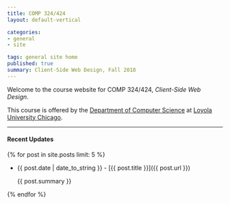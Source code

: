 ```yaml
---
title: COMP 324/424
layout: default-vertical

categories:
- general
- site

tags: general site home
published: true
summary: Client-Side Web Design, Fall 2018
---
```


Welcome to the course website for COMP 324/424, *Client-Side Web Design*.

This course is offered by the [Department of Computer Science](http://www.luc.edu/cs/) at [Loyola University Chicago](http://www.luc.edu).

***

#### Recent Updates
{% for post in site.posts limit: 5 %}

<!--{{ post.date | date_to_string }} | [{{ post.title }}]({{ post.url }})-->
* {{ post.date | date_to_string }} - [{{ post.title }}]({{ post.url }})

  {{ post.summary }}

{% endfor %}
